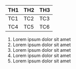 | TH1 | TH2 | TH3 |
|-----|-----|-----|
| TC1 | TC2 | TC3 |
| TC4 | TC5 | TC6 |

1. Lorem ipsum dolor sit amet
2. Lorem ipsum dolor sit amet
3. Lorem ipsum dolor sit amet
4. Lorem ipsum dolor sit amet
5. Lorem ipsum dolor sit amet
